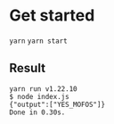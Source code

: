 # Get started

`yarn`
`yarn start`


## Result
```
yarn run v1.22.10
$ node index.js
{"output":["YES_MOFOS"]}
Done in 0.30s.
```
